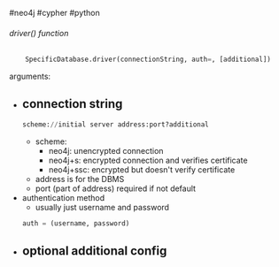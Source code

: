 #neo4j #cypher #python 
###### driver() function
```python 
	SpecificDatabase.driver(connectionString, auth=, [additional])
```
arguments:
- connection string
	- 
	```python 	
	scheme://initial server address:port?additional
	```
	- scheme:
		- neo4j: unencrypted connection
		- neo4j+s: encrypted connection and verifies certificate
		- neo4j+ssc: encrypted but doesn't verify certificate
	- address is for the DBMS
	- port (part of address) required if not default 
- authentication method
	- usually just username and password
	```python 
	auth = (username, password)
	```
- optional additional config
	- 